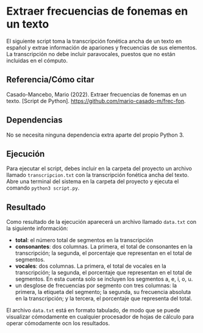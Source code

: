 # Extraer frecuencias de fonemas en un texto
El siguiente script toma la transcripción fonética ancha de un texto en español y extrae información de apariones y frecuencias de sus elementos. La transcripción no debe incluir paravocales, puestos que no están incluidas en el cómputo.

## Referencia/Cómo citar
Casado-Mancebo, Mario (2022). Extraer frecuencias de fonemas en un texto. [Script de Python]. https://github.com/mario-casado-m/frec-fon.

## Dependencias
No se necesita ninguna dependencia extra aparte del propio Python 3.

## Ejecución
Para ejecutar el script, debes incluir en la carpeta del proyecto un archivo llamado ``transcripcion.txt`` con la transcripción fonética ancha del texto. Abre una terminal del sistema en la carpeta del proyecto y ejecuta el comando ``python3 script.py``.

## Resultado
Como resultado de la ejecución aparecerá un archivo llamado ``data.txt`` con la siguiente información:
- __total__: el número total de segmentos en la transcripción
- __consonantes__: dos columnas. La primera, el total de consonantes en la transcripción; la segunda, el porcentaje que representan en el total de segmentos.
- __vocales__: dos columnas. La primera, el total de vocales en la transcripción; la segunda, el porcentaje que representan en el total de segmentos. En esta cuenta solo se incluyen los segmentos a, e, i, o, u.
- un desglose de frecuencias por segmento con tres columnas: la primera, la etiqueta del segmento; la segunda, su frecuencia absoluta en la transcripción; y la tercera, el porcentaje que representa del total.

El archivo ``data.txt`` está en formato tabulado, de modo que se puede visualizar cómodamente en cualquier procesador de hojas de cálculo para operar cómodamente ocn los resultados.
